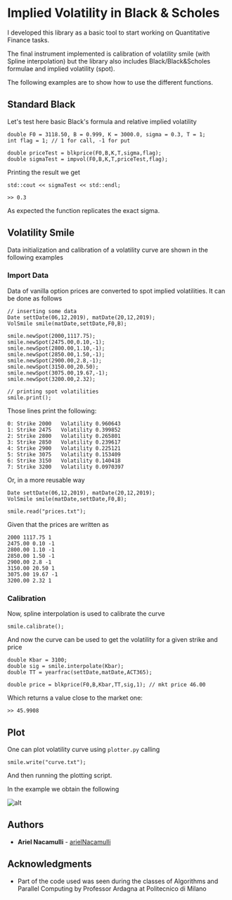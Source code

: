 # Implied Volatility in Black & Scholes
I developed this library as a basic tool to start working on Quantitative Finance tasks.

The final instrument implemented is calibration of volatility smile (with Spline interpolation) but the library also includes Black/Black&Scholes formulae and implied volatility (spot).

The following examples are to show how to use the different functions.

## Standard Black

Let's test here basic Black's formula and relative implied volatility

    double F0 = 3118.50, B = 0.999, K = 3000.0, sigma = 0.3, T = 1;
    int flag = 1; // 1 for call, -1 for put

    double priceTest = blkprice(F0,B,K,T,sigma,flag);
    double sigmaTest = impvol(F0,B,K,T,priceTest,flag);


Printing the result we get

    std::cout << sigmaTest << std::endl;
    
    >> 0.3
    
As expected the function replicates the exact sigma.

## Volatility Smile

Data initialization and calibration of a volatility curve are shown in the following examples

### Import Data

Data of vanilla option prices are converted to spot implied volatilities. It can be done as follows

    // inserting some data
    Date settDate(06,12,2019), matDate(20,12,2019);
    VolSmile smile(matDate,settDate,F0,B);

    smile.newSpot(2000,1117.75);
    smile.newSpot(2475.00,0.10,-1);
    smile.newSpot(2800.00,1.10,-1);
    smile.newSpot(2850.00,1.50,-1);
    smile.newSpot(2900.00,2.8,-1);
    smile.newSpot(3150.00,20.50);
    smile.newSpot(3075.00,19.67,-1);
    smile.newSpot(3200.00,2.32);
    
    // printing spot volatilities
    smile.print();
    
Those lines print the following:

    0: Strike 2000   Volatility 0.960643
    1: Strike 2475   Volatility 0.399852
    2: Strike 2800   Volatility 0.265801
    3: Strike 2850   Volatility 0.239617
    4: Strike 2900   Volatility 0.225121
    5: Strike 3075   Volatility 0.153409
    6: Strike 3150   Volatility 0.140418
    7: Strike 3200   Volatility 0.0970397

Or, in a more reusable way

    Date settDate(06,12,2019), matDate(20,12,2019);
    VolSmile smile(matDate,settDate,F0,B);

    smile.read("prices.txt");
    
Given that the prices are written as 

    2000 1117.75 1
    2475.00 0.10 -1
    2800.00 1.10 -1
    2850.00 1.50 -1
    2900.00 2.8 -1
    3150.00 20.50 1
    3075.00 19.67 -1
    3200.00 2.32 1
    
### Calibration

Now, spline interpolation is used to calibrate the curve

    smile.calibrate();
    
And now the curve can be used to get the volatility for a given strike and price

    double Kbar = 3100;
    double sig = smile.interpolate(Kbar);
    double TT = yearfrac(settDate,matDate,ACT365);

    double price = blkprice(F0,B,Kbar,TT,sig,1); // mkt price 46.00
    
Which returns a value close to the market one:

    >> 45.9908

## Plot

One can plot volatility curve using `plotter.py` calling

    smile.write("curve.txt");
    
And then running the plotting script.

In the example we obtain the following

![alt](https://github.com/arielNacamulli/BlackScholes_impliedVol/edit/master/plot.png)
## Authors

* **Ariel Nacamulli** - [arielNacamulli](https://github.com/arielNacamulli)

## Acknowledgments

* Part of the code used was seen during the classes of Algorithms and Parallel Computing by Professor Ardagna at Politecnico di Milano

